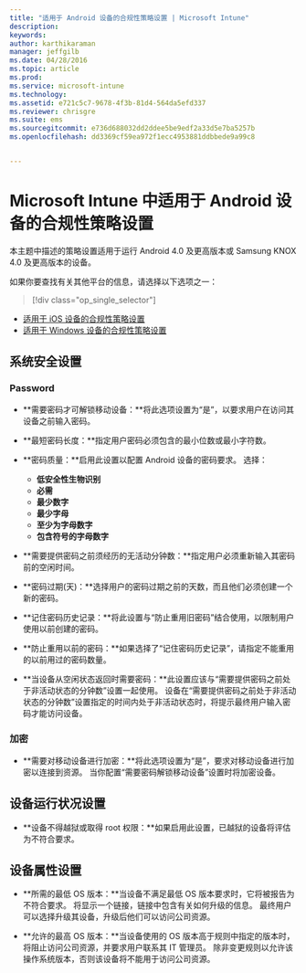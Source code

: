 ```yaml
---
title: "适用于 Android 设备的合规性策略设置 | Microsoft Intune"
description: 
keywords: 
author: karthikaraman
manager: jeffgilb
ms.date: 04/28/2016
ms.topic: article
ms.prod: 
ms.service: microsoft-intune
ms.technology: 
ms.assetid: e721c5c7-9678-4f3b-81d4-564da5efd337
ms.reviewer: chrisgre
ms.suite: ems
ms.sourcegitcommit: e736d688032dd2ddee5be9edf2a33d5e7ba5257b
ms.openlocfilehash: dd3369cf59ea972f1ecc4953881ddbbede9a99c8


---
```



# Microsoft Intune 中适用于 Android 设备的合规性策略设置

本主题中描述的策略设置适用于运行 Android 4.0 及更高版本或 Samsung KNOX 4.0 及更高版本的设备。

如果你要查找有关其他平台的信息，请选择以下选项之一：
> [!div class="op_single_selector"]
- [适用于 iOS 设备的合规性策略设置](ios-compliance-policy-settings-in-microsoft-intune.md)
- [适用于 Windows 设备的合规性策略设置](windows-compliance-policy-settings-in-microsoft-intune.md)

## 系统安全设置
### Password
- **需要密码才可解锁移动设备：**将此选项设置为“是”，以要求用户在访问其设备之前输入密码。

-  **最短密码长度：**指定用户密码必须包含的最小位数或最小字符数。

- **密码质量：**启用此设置以配置 Android 设备的密码要求。 选择：
  -   **低安全性生物识别**
  - **必需**
  -   **最少数字**
  -   **最少字母**
  -   **至少为字母数字**
  -   **包含符号的字母数字**

- **需要提供密码之前须经历的无活动分钟数：**指定用户必须重新输入其密码前的空闲时间。

- **密码过期(天)：**选择用户的密码过期之前的天数，而且他们必须创建一个新的密码。

- **记住密码历史记录：**将此设置与“防止重用旧密码”结合使用，以限制用户使用以前创建的密码。

- **防止重用以前的密码：**如果选择了“记住密码历史记录”，请指定不能重用的以前用过的密码数量。

- **当设备从空闲状态返回时需要密码：**此设置应该与“需要提供密码之前处于非活动状态的分钟数”设置一起使用。 设备在“需要提供密码之前处于非活动状态的分钟数”设置指定的时间内处于非活动状态时，将提示最终用户输入密码才能访问设备。

### 加密
- **需要对移动设备进行加密：**将此选项设置为“是”，要求对移动设备进行加密以连接到资源。 当你配置“需要密码解锁移动设备”设置时将加密设备。

## 设备运行状况设置

- **设备不得越狱或取得 root 权限：**如果启用此设置，已越狱的设备将评估为不符合要求。

## 设备属性设置
- **所需的最低 OS 版本：**当设备不满足最低 OS 版本要求时，它将被报告为不符合要求。
  将显示一个链接，链接中包含有关如何升级的信息。 最终用户可以选择升级其设备，升级后他们可以访问公司资源。

- **允许的最高 OS 版本：**当设备使用的 OS 版本高于规则中指定的版本时，将阻止访问公司资源，并要求用户联系其 IT 管理员。 除非变更规则以允许该操作系统版本，否则该设备将不能用于访问公司资源。



<!--HONumber=Jul16_HO1-->


